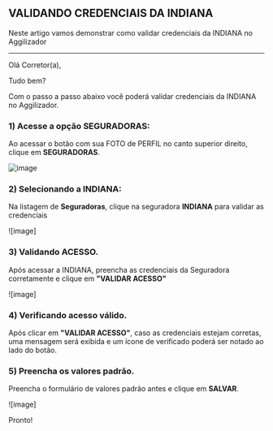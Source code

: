 ## VALIDANDO CREDENCIAIS DA INDIANA
Neste artigo vamos demonstrar como validar credenciais da INDIANA no Aggilizador

---

Olá Corretor(a),

Tudo bem?

Com o passo a passo abaixo você poderá validar credenciais da INDIANA no Aggilizador.

### 1) Acesse a opção SEGURADORAS:

Ao acessar o botão com sua FOTO de PERFIL no canto superior direito, clique em **SEGURADORAS**.

![image](https://conversu-partner-assets.s3.sa-east-1.amazonaws.com/agger/wiki/seguradoras/validando-credenciais/c220eb72-5169-48ab-b4df-330f11a099aa.png)

### 2) Selecionando a INDIANA:

Na listagem de **Seguradoras**, clique na seguradora **INDIANA** para validar as credenciais

![image]

### 3) Validando ACESSO.

Após acessar a INDIANA, preencha as credenciais da Seguradora corretamente e clique em **"VALIDAR ACESSO"**

![image]

### 4) Verificando acesso válido.

Após clicar em **"VALIDAR ACESSO"**, caso as credenciais estejam corretas, uma mensagem será exibida e um ícone de verificado poderá ser notado ao lado do botão.

### 5) Preencha os valores padrão.

Preencha o formulário de valores padrão antes e clique em **SALVAR**.

![image]

Pronto!
